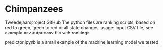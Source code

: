 # Chimpanzees
 Tweedejaarsproject GitHub
The python files are ranking scripts, based on red to green, green to red or all state changes.
usage: input CSV file, see example.csv
output:csv file with rankings

predictor.ipynb is a small example of the machine learning model we tested
